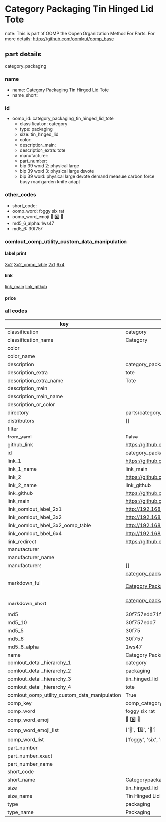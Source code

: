 # Category Packaging Tin Hinged Lid Tote  

note: This is part of OOMP the Oopen Organization Method For Parts. For more details: https://github.com/oomlout/oomp_base

##  part details
  



category_packaging



### name
* name: Category Packaging Tin Hinged Lid Tote
* name_short: 
### id
* oomp_id: category_packaging_tin_hinged_lid_tote
  * classification: category
  * type: packaging
  * size: tin_hinged_lid
  * color: 
  * description_main: 
  * description_extra: tote
  * manufacturer: 
  * part_number: 
  * bip 39 word 2: physical large
  * bip 39 word 3: physical large devote
  * bip 39 word: physical large devote demand measure carbon force busy road garden knife adapt

### other_codes
* short_code: 
* oomp_word: foggy six rat
* oomp_word_emoji :foggy: :six: :rat:
* md5_6_alpha: 1ws47
* md5_6: 30f757






### oomlout_oomp_utility_custom_data_manipulation
#### label print
[3x2](http://192.168.1.245:1112/?label=oomp%201ws47)
[3x2_oomp_table](http://192.168.1.108:1112/?label=oomp%201ws47)
[2x1](http://192.168.1.242:1112/?label=oomp%201ws47)
[6x4](http://192.168.1.55:1112/?label=oomp%201ws47)    

#### link

[link_main](https://github.com/oomlout/oomlout_oomp_version_1_messy/tree/main/parts/category_packaging_tin_hinged_lid_tote) [link_github](https://github.com/oomlout/oomlout_oomp_version_1_messy/tree/main/parts/category_packaging_tin_hinged_lid_tote)                             

#### price







### all codes 
| key | value |  
| --- | --- |  
| classification | category |  
| classification_name | Category |  
| color |  |  
| color_name |  |  
| description | category_packaging |  
| description_extra | tote |  
| description_extra_name | Tote |  
| description_main |  |  
| description_main_name |  |  
| description_or_color |   |  
| directory | parts/category_packaging_tin_hinged_lid_tote |  
| distributors | [] |  
| filter |  |  
| from_yaml | False |  
| github_link | https://github.com/oomlout/oomlout_oomp_part_src/tree/main/parts/category_packaging_tin_hinged_lid_tote |  
| id | category_packaging_tin_hinged_lid_tote |  
| link_1 | https://github.com/oomlout/oomlout_oomp_version_1_messy/tree/main/parts/category_packaging_tin_hinged_lid_tote |  
| link_1_name | link_main |  
| link_2 | https://github.com/oomlout/oomlout_oomp_version_1_messy/tree/main/parts/category_packaging_tin_hinged_lid_tote |  
| link_2_name | link_github |  
| link_github | https://github.com/oomlout/oomlout_oomp_version_1_messy/tree/main/parts/category_packaging_tin_hinged_lid_tote |  
| link_main | https://github.com/oomlout/oomlout_oomp_version_1_messy/tree/main/parts/category_packaging_tin_hinged_lid_tote |  
| link_oomlout_label_2x1 | http://192.168.1.242:1112/?label=oomp%201ws47 |  
| link_oomlout_label_3x2 | http://192.168.1.245:1112/?label=oomp%201ws47 |  
| link_oomlout_label_3x2_oomp_table | http://192.168.1.108:1112/?label=oomp%201ws47 |  
| link_oomlout_label_6x4 | http://192.168.1.55:1112/?label=oomp%201ws47 |  
| link_redirect | https://github.com/oomlout/oomlout_oomp_version_1_messy/tree/main/parts/category_packaging_tin_hinged_lid_tote |  
| manufacturer |  |  
| manufacturer_name |  |  
| manufacturers | [] |  
| markdown_full | [category_packaging_tin_hinged_lid_tote](none)<br>[](none)<br>[Category Packaging Tin Hinged Lid Tote](none)<br><br> |  
| markdown_short | [category_packaging_tin_hinged_lid_tote](none)<br><br> |  
| md5 | 30f757edd71f2b6089c4f3a2799f4d1f |  
| md5_10 | 30f757edd7 |  
| md5_5 | 30f75 |  
| md5_6 | 30f757 |  
| md5_6_alpha | 1ws47 |  
| name | Category Packaging Tin Hinged Lid Tote |  
| oomlout_detail_hierarchy_1 | category |  
| oomlout_detail_hierarchy_2 | packaging |  
| oomlout_detail_hierarchy_3 | tin_hinged_lid |  
| oomlout_detail_hierarchy_4 | tote |  
| oomlout_oomp_utility_custom_data_manipulation | True |  
| oomp_key | oomp_category_packaging_tin_hinged_lid_tote |  
| oomp_word | foggy six rat |  
| oomp_word_emoji | :foggy: :six: :rat: |  
| oomp_word_emoji_list | [':foggy:', ':six:', ':rat:'] |  
| oomp_word_list | ['foggy', 'six', 'rat'] |  
| part_number |  |  
| part_number_exact |  |  
| part_number_name |  |  
| short_code |  |  
| short_name | Categorypackaging |  
| size | tin_hinged_lid |  
| size_name | Tin Hinged Lid |  
| type | packaging |  
| type_name | Packaging |  

